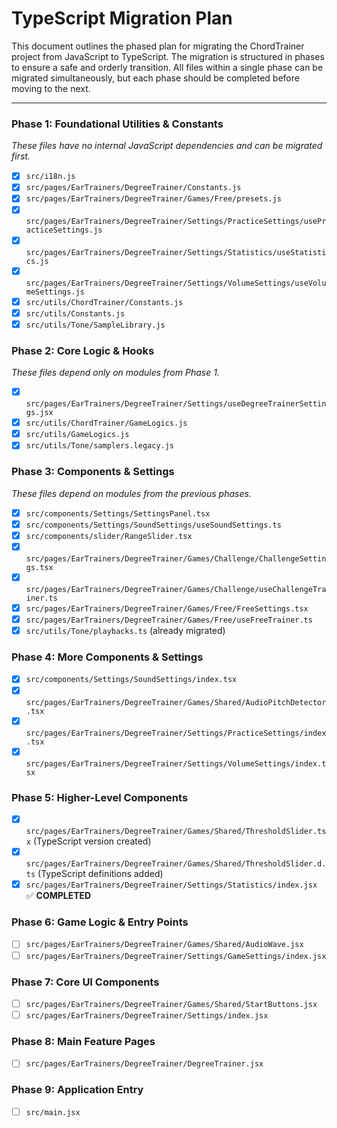 # TypeScript Migration Plan

This document outlines the phased plan for migrating the ChordTrainer project from JavaScript to TypeScript. The migration is structured in phases to ensure a safe and orderly transition. All files within a single phase can be migrated simultaneously, but each phase should be completed before moving to the next.

---

### Phase 1: Foundational Utilities & Constants
*These files have no internal JavaScript dependencies and can be migrated first.*
- [x] `src/i18n.js`
- [x] `src/pages/EarTrainers/DegreeTrainer/Constants.js`
- [x] `src/pages/EarTrainers/DegreeTrainer/Games/Free/presets.js`
- [x] `src/pages/EarTrainers/DegreeTrainer/Settings/PracticeSettings/usePracticeSettings.js`
- [x] `src/pages/EarTrainers/DegreeTrainer/Settings/Statistics/useStatistics.js`
- [x] `src/pages/EarTrainers/DegreeTrainer/Settings/VolumeSettings/useVolumeSettings.js`
- [x] `src/utils/ChordTrainer/Constants.js`
- [x] `src/utils/Constants.js`
- [x] `src/utils/Tone/SampleLibrary.js`

### Phase 2: Core Logic & Hooks
*These files depend only on modules from Phase 1.*
- [x] `src/pages/EarTrainers/DegreeTrainer/Settings/useDegreeTrainerSettings.jsx`
- [x] `src/utils/ChordTrainer/GameLogics.js`
- [x] `src/utils/GameLogics.js`
- [x] `src/utils/Tone/samplers.legacy.js`

### Phase 3: Components & Settings
*These files depend on modules from the previous phases.*
- [x] `src/components/Settings/SettingsPanel.tsx`
- [x] `src/components/Settings/SoundSettings/useSoundSettings.ts`
- [x] `src/components/slider/RangeSlider.tsx`
- [x] `src/pages/EarTrainers/DegreeTrainer/Games/Challenge/ChallengeSettings.tsx`
- [x] `src/pages/EarTrainers/DegreeTrainer/Games/Challenge/useChallengeTrainer.ts`
- [x] `src/pages/EarTrainers/DegreeTrainer/Games/Free/FreeSettings.tsx`
- [x] `src/pages/EarTrainers/DegreeTrainer/Games/Free/useFreeTrainer.ts`
- [x] `src/utils/Tone/playbacks.ts` (already migrated)

### Phase 4: More Components & Settings
- [x] `src/components/Settings/SoundSettings/index.tsx`
- [x] `src/pages/EarTrainers/DegreeTrainer/Games/Shared/AudioPitchDetector.tsx`
- [x] `src/pages/EarTrainers/DegreeTrainer/Settings/PracticeSettings/index.tsx`
- [x] `src/pages/EarTrainers/DegreeTrainer/Settings/VolumeSettings/index.tsx`

### Phase 5: Higher-Level Components
- [x] `src/pages/EarTrainers/DegreeTrainer/Games/Shared/ThresholdSlider.tsx` (TypeScript version created)
- [x] `src/pages/EarTrainers/DegreeTrainer/Games/Shared/ThresholdSlider.d.ts` (TypeScript definitions added)
- [x] `src/pages/EarTrainers/DegreeTrainer/Settings/Statistics/index.jsx` ✅ **COMPLETED**

### Phase 6: Game Logic & Entry Points
- [ ] `src/pages/EarTrainers/DegreeTrainer/Games/Shared/AudioWave.jsx`
- [ ] `src/pages/EarTrainers/DegreeTrainer/Settings/GameSettings/index.jsx`

### Phase 7: Core UI Components
- [ ] `src/pages/EarTrainers/DegreeTrainer/Games/Shared/StartButtons.jsx`
- [ ] `src/pages/EarTrainers/DegreeTrainer/Settings/index.jsx`

### Phase 8: Main Feature Pages
- [ ] `src/pages/EarTrainers/DegreeTrainer/DegreeTrainer.jsx`

### Phase 9: Application Entry
- [ ] `src/main.jsx`
